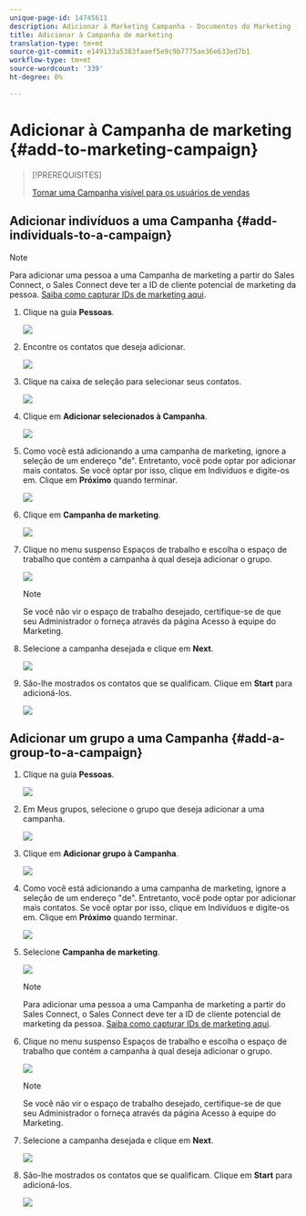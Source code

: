 ```yaml
---
unique-page-id: 14745611
description: Adicionar à Marketing Campanha - Documentos do Marketing - Documentação do produto
title: Adicionar à Campanha de marketing
translation-type: tm+mt
source-git-commit: e149133a5383faaef5e9c9b7775ae36e633ed7b1
workflow-type: tm+mt
source-wordcount: '339'
ht-degree: 0%

---
```



# Adicionar à Campanha de marketing {#add-to-marketing-campaign}

>[!PREREQUISITES]
>
>[Tornar uma Campanha visível para os usuários de vendas](http://docs.marketo.com/x/NwDh)

## Adicionar indivíduos a uma Campanha {#add-individuals-to-a-campaign}

>[!NOTE]
>
>Para adicionar uma pessoa a uma Campanha de marketing a partir do Sales Connect, o Sales Connect deve ter a ID de cliente potencial de marketing da pessoa. [Saiba como capturar IDs de marketing aqui](http://docs.marketo.com/x/CQXLAQ).

1. Clique na guia **Pessoas**.

   ![](assets/one-3.png)

1. Encontre os contatos que deseja adicionar.

   ![](assets/two-3.png)

1. Clique na caixa de seleção para selecionar seus contatos.

   ![](assets/three-3.png)

1. Clique em **Adicionar selecionados à Campanha**.

   ![](assets/four-3.png)

1. Como você está adicionando a uma campanha de marketing, ignore a seleção de um endereço &quot;de&quot;. Entretanto, você pode optar por adicionar mais contatos. Se você optar por isso, clique em Indivíduos e digite-os em. Clique em **Próximo** quando terminar.

   ![](assets/five-2.png)

1. Clique em **Campanha de marketing**.

   ![](assets/six-1.png)

1. Clique no menu suspenso Espaços de trabalho e escolha o espaço de trabalho que contém a campanha à qual deseja adicionar o grupo.

   ![](assets/seven-1.png)

   >[!NOTE]
   >
   >Se você não vir o espaço de trabalho desejado, certifique-se de que seu Administrador o forneça através da página Acesso à equipe do Marketing.

1. Selecione a campanha desejada e clique em **Next**.

   ![](assets/eight.png)

1. São-lhe mostrados os contatos que se qualificam. Clique em **Start** para adicioná-los.

   ![](assets/nine.png)

## Adicionar um grupo a uma Campanha {#add-a-group-to-a-campaign}

1. Clique na guia **Pessoas**.

   ![](assets/one-3.png)

1. Em Meus grupos, selecione o grupo que deseja adicionar a uma campanha.

   ![](assets/eleven.png)

1. Clique em **Adicionar grupo à Campanha**.

   ![](assets/twelve.png)

1. Como você está adicionando a uma campanha de marketing, ignore a seleção de um endereço &quot;de&quot;. Entretanto, você pode optar por adicionar mais contatos. Se você optar por isso, clique em Indivíduos e digite-os em. Clique em **Próximo** quando terminar.

   ![](assets/thirteen.png)

1. Selecione **Campanha de marketing**.

   ![](assets/six-1.png)

   >[!NOTE]
   >
   >Para adicionar uma pessoa a uma Campanha de marketing a partir do Sales Connect, o Sales Connect deve ter a ID de cliente potencial de marketing da pessoa. [Saiba como capturar IDs de marketing aqui](http://docs.marketo.com/x/CQXLAQ).

1. Clique no menu suspenso Espaços de trabalho e escolha o espaço de trabalho que contém a campanha à qual deseja adicionar o grupo.

   ![](assets/seven-1.png)

   >[!NOTE]
   >
   >Se você não vir o espaço de trabalho desejado, certifique-se de que seu Administrador o forneça através da página Acesso à equipe do Marketing.

1. Selecione a campanha desejada e clique em **Next**.

   ![](assets/eight.png)

1. São-lhe mostrados os contatos que se qualificam. Clique em **Start** para adicioná-los.

   ![](assets/nine.png)

